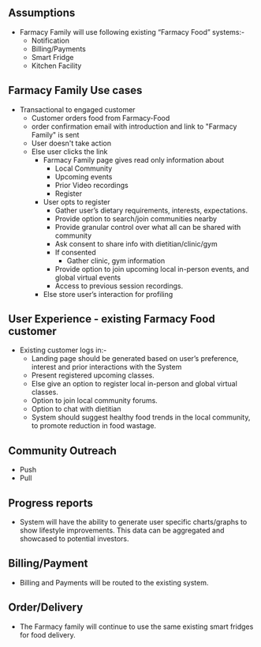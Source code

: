 ## Assumptions
  * Farmacy Family will use following existing “Farmacy Food” systems:-
	* Notification
	* Billing/Payments
	* Smart Fridge
	* Kitchen Facility

## Farmacy Family Use cases
  * Transactional to engaged customer
	* Customer orders food from Farmacy-Food
    * order confirmation email with introduction and link to "Farmacy Family" is sent
	* User doesn't take action
	* Else user clicks the link
		* Farmacy Family page gives read only information about
			* Local Community
			* Upcoming events
			* Prior Video recordings
			* Register
		* User opts to register
			* Gather user’s dietary requirements, interests, expectations.
			* Provide option to search/join communities nearby
			* Provide granular control over what all can be shared with community
			* Ask consent to share info with dietitian/clinic/gym
			* If consented
				* Gather clinic, gym information
			* Provide option to join upcoming local in-person events, and global virtual events
			* Access to previous session recordings.
		* Else store user’s interaction for profiling

## User Experience - existing Farmacy Food customer
  * Existing customer logs in:-
	* Landing page should be generated based on user’s preference, interest and prior interactions with the System
	* Present registered upcoming classes.
	* Else give an option to register local in-person and global virtual classes.
	* Option to join local community forums.
	* Option to chat with dietitian
	* System should suggest healthy food trends in the local community, to promote reduction in food wastage.

## Community Outreach
  * Push
  * Pull

## Progress reports
  * System will have the ability to generate user specific charts/graphs to show lifestyle improvements. This data can be aggregated and showcased to potential investors.

## Billing/Payment  
  * Billing and Payments will be routed to the existing system.

## Order/Delivery
  * The Farmacy family will continue to use the same existing smart fridges for food delivery. 



